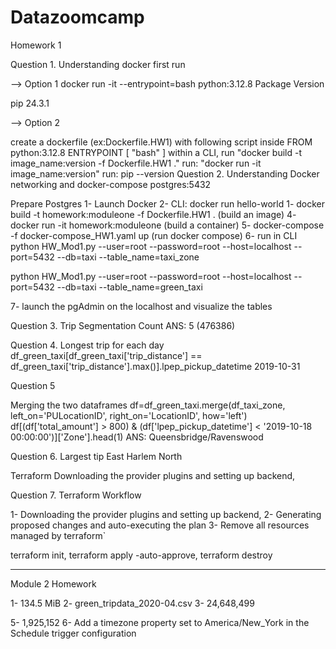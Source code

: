 # Datazoomcamp
Homework 1

Question 1. Understanding docker first run

--> Option 1 docker run -it --entrypoint=bash python:3.12.8 Package Version

pip 24.3.1

--> Option 2

create a dockerfile (ex:Dockerfile.HW1) with following script inside FROM python:3.12.8 ENTRYPOINT [ "bash" ]
within a CLI, run "docker build -t image_name:version -f Dockerfile.HW1 ."
run: "docker run -it image_name:version"
run: pip --version
Question 2. Understanding Docker networking and docker-compose postgres:5432

Prepare Postgres 1- Launch Docker 2- CLI: docker run hello-world 1- docker build -t homework:moduleone -f Dockerfile.HW1 . (build an image) 4- docker run -it homework:moduleone (build a container) 5- docker-compose -f docker-compose_HW1.yaml up (run docker compose) 6- run in CLI python HW_Mod1.py
--user=root
--password=root
--host=localhost
--port=5432
--db=taxi
--table_name=taxi_zone

python HW_Mod1.py
--user=root
--password=root
--host=localhost
--port=5432
--db=taxi
--table_name=green_taxi

7- launch the pgAdmin on the localhost and visualize the tables

Question 3. Trip Segmentation Count ANS: 5 (476386)

Question 4. Longest trip for each day df_green_taxi[df_green_taxi['trip_distance'] == df_green_taxi['trip_distance'].max()].lpep_pickup_datetime 2019-10-31

Question 5

Merging the two dataframes
df=df_green_taxi.merge(df_taxi_zone, left_on='PULocationID', right_on='LocationID', how='left') df[(df['total_amount'] > 800) & (df['lpep_pickup_datetime'] < '2019-10-18 00:00:00')]['Zone'].head(1) ANS: Queensbridge/Ravenswood

Question 6. Largest tip East Harlem North

Terraform Downloading the provider plugins and setting up backend,

Question 7. Terraform Workflow

1- Downloading the provider plugins and setting up backend, 2- Generating proposed changes and auto-executing the plan 3- Remove all resources managed by terraform`

terraform init, terraform apply -auto-approve, terraform destroy

----------------------------------------------------------------------------------------------------------------------------------------------------------------
Module 2 Homework

1- 134.5 MiB
2- green_tripdata_2020-04.csv
3- 24,648,499

5- 1,925,152
6- Add a timezone property set to America/New_York in the Schedule trigger configuration
